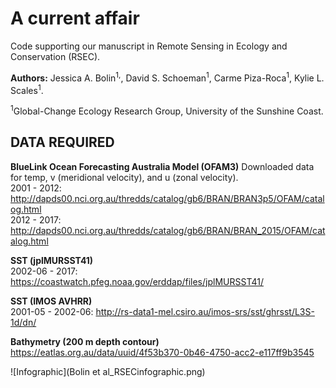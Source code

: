 # A current affair

Code supporting our manuscript in Remote Sensing in Ecology and Conservation (RSEC).

**Authors:**  Jessica A. Bolin<sup>1,</sup>, David S. Schoeman<sup>1</sup>, Carme Piza-Roca<sup>1</sup>, Kylie L. Scales<sup>1</sup>.

<sup>1</sup>Global-Change Ecology Research Group, University of the Sunshine Coast.

## DATA REQUIRED
**BlueLink Ocean Forecasting Australia Model (OFAM3)** Downloaded data for temp, v (meridional velocity), and u (zonal velocity).  
2001 - 2012: http://dapds00.nci.org.au/thredds/catalog/gb6/BRAN/BRAN3p5/OFAM/catalog.html  
2012 - 2017: http://dapds00.nci.org.au/thredds/catalog/gb6/BRAN/BRAN_2015/OFAM/catalog.html  

**SST (jplMURSST41)**    
2002-06 - 2017: https://coastwatch.pfeg.noaa.gov/erddap/files/jplMURSST41/  

**SST (IMOS AVHRR)**  
2001-05 - 2002-06: http://rs-data1-mel.csiro.au/imos-srs/sst/ghrsst/L3S-1d/dn/  

**Bathymetry (200 m depth contour)**  
https://eatlas.org.au/data/uuid/4f53b370-0b46-4750-acc2-e117ff9b3545

![Infographic](Bolin et al_RSECinfographic.png)
